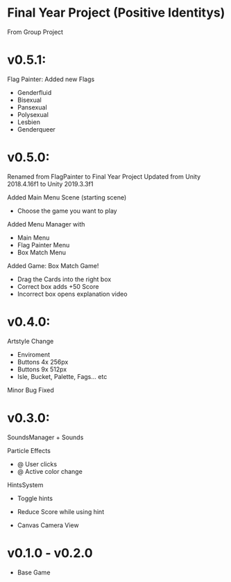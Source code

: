 # Final Year Project (Positive Identitys)
From Group Project

# v0.5.1:

Flag Painter:
Added new Flags
 - Genderfluid
 - Bisexual
 - Pansexual
 - Polysexual
 - Lesbien
 - Genderqueer

# v0.5.0:
Renamed from FlagPainter to Final Year Project
Updated from Unity 2018.4.16f1 to Unity 2019.3.3f1

Added Main Menu Scene (starting scene)
 - Choose the game you want to play

Added Menu Manager with
 - Main Menu
 - Flag Painter Menu
 - Box Match Menu

Added Game:
Box Match Game!

 - Drag the Cards into the right box
 - Correct box adds +50 Score
 - Incorrect box opens explanation video

# v0.4.0:

Artstyle Change
- Enviroment
- Buttons 4x 256px
- Buttons 9x 512px
- Isle, Bucket, Palette, Fags... etc

Minor Bug Fixed

# v0.3.0:

SoundsManager + Sounds

Particle Effects
- @ User clicks
- @ Active color change

HintsSystem
- Toggle hints
- Reduce Score while using hint

- Canvas Camera View

# v0.1.0 - v0.2.0

- Base Game
